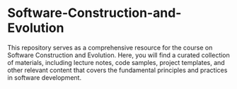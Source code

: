 # Software-Construction-and-Evolution
This repository serves as a comprehensive resource for the course on Software Construction and Evolution. Here, you will find a curated collection of materials, including lecture notes, code samples, project templates, and other relevant content that covers the fundamental principles and practices in software development.
